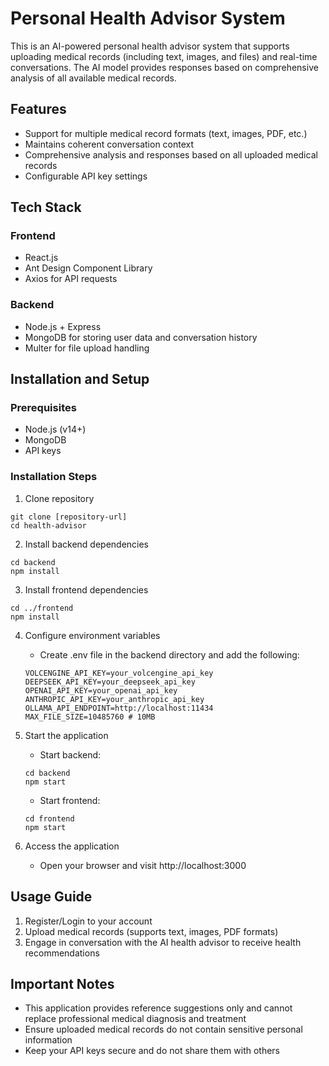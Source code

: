 # Personal Health Advisor System

This is an AI-powered personal health advisor system that supports uploading medical records (including text, images, and files) and real-time conversations. The AI model provides responses based on comprehensive analysis of all available medical records.

## Features

- Support for multiple medical record formats (text, images, PDF, etc.)
- Maintains coherent conversation context
- Comprehensive analysis and responses based on all uploaded medical records
- Configurable API key settings

## Tech Stack

### Frontend
- React.js
- Ant Design Component Library
- Axios for API requests

### Backend
- Node.js + Express
- MongoDB for storing user data and conversation history
- Multer for file upload handling

## Installation and Setup

### Prerequisites
- Node.js (v14+)
- MongoDB
- API keys

### Installation Steps

1. Clone repository
```
git clone [repository-url]
cd health-advisor
```

2. Install backend dependencies
```
cd backend
npm install
```

3. Install frontend dependencies
```
cd ../frontend
npm install
```

4. Configure environment variables
   - Create .env file in the backend directory and add the following:
   ```
   VOLCENGINE_API_KEY=your_volcengine_api_key
   DEEPSEEK_API_KEY=your_deepseek_api_key
   OPENAI_API_KEY=your_openai_api_key
   ANTHROPIC_API_KEY=your_anthropic_api_key
   OLLAMA_API_ENDPOINT=http://localhost:11434
   MAX_FILE_SIZE=10485760 # 10MB
   ```

5. Start the application
   - Start backend:
   ```
   cd backend
   npm start
   ```
   - Start frontend:
   ```
   cd frontend
   npm start
   ```

6. Access the application
   - Open your browser and visit http://localhost:3000

## Usage Guide

1. Register/Login to your account
2. Upload medical records (supports text, images, PDF formats)
3. Engage in conversation with the AI health advisor to receive health recommendations

## Important Notes

- This application provides reference suggestions only and cannot replace professional medical diagnosis and treatment
- Ensure uploaded medical records do not contain sensitive personal information
- Keep your API keys secure and do not share them with others